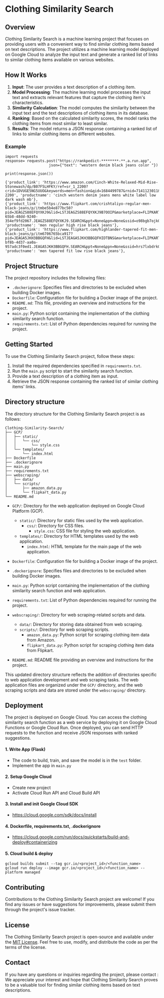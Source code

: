 # Clothing Similarity Search

## Overview

Clothing Similarity Search is a machine learning project that focuses on providing users with a convenient way to find similar clothing items based on text descriptions. The project utilizes a machine learning model deployed on Google Cloud to analyze the input text and generate a ranked list of links to similar clothing items available on various websites.

## How It Works

1. **Input**: The user provides a text description of a clothing item.
2. **Model Processing**: The machine learning model processes the input text and extracts relevant features that capture the clothing item's characteristics.
3. **Similarity Calculation**: The model computes the similarity between the input text and the text descriptions of clothing items in its database.
4. **Ranking**: Based on the calculated similarity scores, the model ranks the clothing items from most similar to least similar.
5. **Results**: The model returns a JSON response containing a ranked list of links to similar clothing items on different websites.

### Example
```
import requests
response= requests.post("https://rankpedict-********-**.a.run.app",
                    json={"text": "western denim black jeans color "})
                    
print(response.json())

{'product_link': 'https://www.amazon.com/Cinch-White-Relaxed-Mid-Rise-Stonewash/dp/B07F5LHFKY/ref=sr_1_2200?crid=1DVUGE5NG5UUO&keywords=men+fashion&qid=1684499787&rnid=7141123011&s=apparel&sprefix=menfashion%2Caps%2C282&sr=1-2200', 'productname': 'cinch western denim jeans mens white label low dark wash mb'}, 
{'product_link': 'https://www.flipkart.com/crishtaliyo-regular-men-black-jeans/p/itmbe5b4e877bc50?pid=JEAGZS88EFQYXKJ9&lid=LSTJEAGZS88EFQYXKJ9B7OOIP&marketplace=FLIPKART&store=clo&srno=b_20_779&otracker=browse&fm=organic&iid=d54f2af1-65b8-48dd-9240-354ef9fd2067.JEAGZS88EFQYXKJ9.SEARCH&ppt=None&ppn=None&ssid=o98bgb7ojk0000001684497563652', 'productname': 'men regular high rise black jeans'},
{'product_link': 'https://www.flipkart.com/highlander-tapered-fit-men-black-jeans/p/itm6706765bca917?pid=JEAGA5JKH3BBGQFH&lid=LSTJEAGA5JKH3BBGQFHIDTBNS&marketplace=FLIPKART&store=clo%2Fvua&srno=b_8_309&otracker=browse&fm=organic&iid=61d2aecd-bf8b-4d37-aa0a-957adc3f0ed1.JEAGA5JKH3BBGQFH.SEARCH&ppt=None&ppn=None&ssid=hrs7lxbdrk0000001684505882013', 'productname': 'men tapered fit low rise black jeans'},
```
## Project Structure

The project repository includes the following files:

- `.dockerignore`: Specifies files and directories to be excluded when building Docker images.
- `Dockerfile`: Configuration file for building a Docker image of the project.
- `README.md`: This file, providing an overview and instructions for the project.
- `main.py`: Python script containing the implementation of the clothing similarity search function.
- `requirements.txt`: List of Python dependencies required for running the project.

## Getting Started

To use the Clothing Similarity Search project, follow these steps:

1. Install the required dependencies specified in `requirements.txt`.
2. Run the `main.py` script to start the similarity search function.
3. Provide a text description of a clothing item as input.
4. Retrieve the JSON response containing the ranked list of similar clothing items' links.

## Directory structure

The directory structure for the Clothing Similarity Search project is as follows:

```
Clothing-Similarity-Search/
├── GCP/
│   ├── static/
│   │   └── css/
│   │       └── style.css
│   └── templates/
│       └── index.html
├── Dockerfile
├── .dockerignore
├── main.py
├── requirements.txt
├── webscraping/
│   ├── data/
│   └── scripts/
│       ├── amazon_data.py
│       └── flipkart_data.py
└── README.md
```

- `GCP/`: Directory for the web application deployed on Google Cloud Platform (GCP).
  - `static/`: Directory for static files used by the web application.
    - `css/`: Directory for CSS files.
      - `style.css`: CSS file for styling the web application.
  - `templates/`: Directory for HTML templates used by the web application.
    - `index.html`: HTML template for the main page of the web application.

- `Dockerfile`: Configuration file for building a Docker image of the project.

- `.dockerignore`: Specifies files and directories to be excluded when building Docker images.

- `main.py`: Python script containing the implementation of the clothing similarity search function and web application.

- `requirements.txt`: List of Python dependencies required for running the project.

- `webscraping/`: Directory for web scraping-related scripts and data.
  - `data/`: Directory for storing data obtained from web scraping.
  - `scripts/`: Directory for web scraping scripts.
    - `amazon_data.py`: Python script for scraping clothing item data from Amazon.
    - `flipkart_data.py`: Python script for scraping clothing item data from Flipkart.

- `README.md`: README file providing an overview and instructions for the project.

This updated directory structure reflects the addition of directories specific to web application development and web scraping tasks. The web application files are organized under the `GCP/` directory, and the web scraping scripts and data are stored under the `webscraping/` directory.


## Deployment

The project is deployed on Google Cloud. You can access the clothing similarity search function as a web service by deploying it on Google Cloud Functions or Google Cloud Run. Once deployed, you can send HTTP requests to the function and receive JSON responses with ranked suggestions.
#### 1. Write App (Flask)
- The code to build, train, and save the model is in the `test` folder.
- Implement the app in `main.py`
#### 2. Setup Google Cloud 
- Create new project
- Activate Cloud Run API and Cloud Build API

#### 3. Install and init Google Cloud SDK
- https://cloud.google.com/sdk/docs/install

#### 4. Dockerfile, requirements.txt, .dockerignore
- https://cloud.google.com/run/docs/quickstarts/build-and-deploy#containerizing

#### 5. Cloud build & deploy
```
gcloud builds submit --tag gcr.io/<project_id>/<function_name>
gcloud run deploy --image gcr.io/<project_id>/<function_name> --platform managed
```
## Contributing

Contributions to the Clothing Similarity Search project are welcome! If you find any issues or have suggestions for improvements, please submit them through the project's issue tracker.

## License

The Clothing Similarity Search project is open-source and available under the [MIT License](LICENSE). Feel free to use, modify, and distribute the code as per the terms of the license.

## Contact

If you have any questions or inquiries regarding the project, please contact :
We appreciate your interest and hope that Clothing Similarity Search proves to be a valuable tool for finding similar clothing items based on text descriptions.
